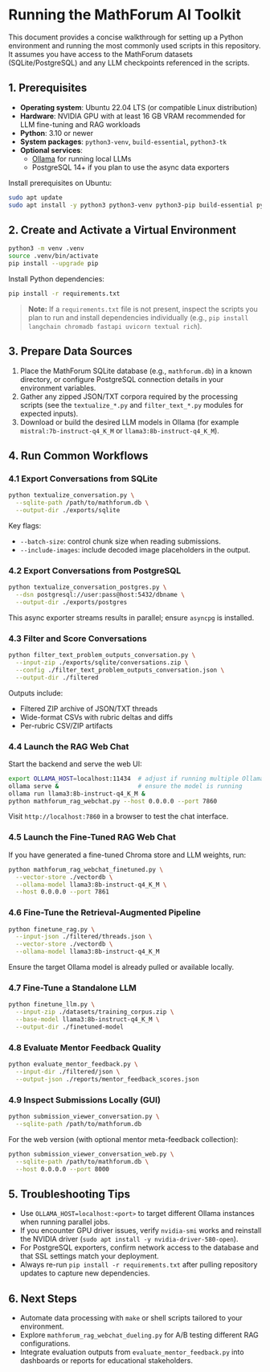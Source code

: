 # Running the MathForum AI Toolkit

This document provides a concise walkthrough for setting up a Python environment and running the most commonly used scripts in this repository. It assumes you have access to the MathForum datasets (SQLite/PostgreSQL) and any LLM checkpoints referenced in the scripts.

## 1. Prerequisites

- **Operating system**: Ubuntu 22.04 LTS (or compatible Linux distribution)
- **Hardware**: NVIDIA GPU with at least 16 GB VRAM recommended for LLM fine-tuning and RAG workloads
- **Python**: 3.10 or newer
- **System packages**: `python3-venv`, `build-essential`, `python3-tk`
- **Optional services**:
  - [Ollama](https://ollama.ai) for running local LLMs
  - PostgreSQL 14+ if you plan to use the async data exporters

Install prerequisites on Ubuntu:

```bash
sudo apt update
sudo apt install -y python3 python3-venv python3-pip build-essential python3-tk
```

## 2. Create and Activate a Virtual Environment

```bash
python3 -m venv .venv
source .venv/bin/activate
pip install --upgrade pip
```

Install Python dependencies:

```bash
pip install -r requirements.txt
```

> **Note:** If a `requirements.txt` file is not present, inspect the scripts you plan to run and install dependencies individually (e.g., `pip install langchain chromadb fastapi uvicorn textual rich`).

## 3. Prepare Data Sources

1. Place the MathForum SQLite database (e.g., `mathforum.db`) in a known directory, or configure PostgreSQL connection details in your environment variables.
2. Gather any zipped JSON/TXT corpora required by the processing scripts (see the `textualize_*.py` and `filter_text_*.py` modules for expected inputs).
3. Download or build the desired LLM models in Ollama (for example `mistral:7b-instruct-q4_K_M` or `llama3:8b-instruct-q4_K_M`).

## 4. Run Common Workflows

### 4.1 Export Conversations from SQLite

```bash
python textualize_conversation.py \
  --sqlite-path /path/to/mathforum.db \
  --output-dir ./exports/sqlite
```

Key flags:
- `--batch-size`: control chunk size when reading submissions.
- `--include-images`: include decoded image placeholders in the output.

### 4.2 Export Conversations from PostgreSQL

```bash
python textualize_conversation_postgres.py \
  --dsn postgresql://user:pass@host:5432/dbname \
  --output-dir ./exports/postgres
```

This async exporter streams results in parallel; ensure `asyncpg` is installed.

### 4.3 Filter and Score Conversations

```bash
python filter_text_problem_outputs_conversation.py \
  --input-zip ./exports/sqlite/conversations.zip \
  --config ./filter_text_problem_outputs_conversation.json \
  --output-dir ./filtered
```

Outputs include:
- Filtered ZIP archive of JSON/TXT threads
- Wide-format CSVs with rubric deltas and diffs
- Per-rubric CSV/ZIP artifacts

### 4.4 Launch the RAG Web Chat

Start the backend and serve the web UI:

```bash
export OLLAMA_HOST=localhost:11434  # adjust if running multiple Ollama instances
ollama serve &                      # ensure the model is running
ollama run llama3:8b-instruct-q4_K_M &
python mathforum_rag_webchat.py --host 0.0.0.0 --port 7860
```

Visit `http://localhost:7860` in a browser to test the chat interface.

### 4.5 Launch the Fine-Tuned RAG Web Chat

If you have generated a fine-tuned Chroma store and LLM weights, run:

```bash
python mathforum_rag_webchat_finetuned.py \
  --vector-store ./vectordb \
  --ollama-model llama3:8b-instruct-q4_K_M \
  --host 0.0.0.0 --port 7861
```

### 4.6 Fine-Tune the Retrieval-Augmented Pipeline

```bash
python finetune_rag.py \
  --input-json ./filtered/threads.json \
  --vector-store ./vectordb \
  --ollama-model llama3:8b-instruct-q4_K_M
```

Ensure the target Ollama model is already pulled or available locally.

### 4.7 Fine-Tune a Standalone LLM

```bash
python finetune_llm.py \
  --input-zip ./datasets/training_corpus.zip \
  --base-model llama3:8b-instruct-q4_K_M \
  --output-dir ./finetuned-model
```

### 4.8 Evaluate Mentor Feedback Quality

```bash
python evaluate_mentor_feedback.py \
  --input-dir ./filtered/json \
  --output-json ./reports/mentor_feedback_scores.json
```

### 4.9 Inspect Submissions Locally (GUI)

```bash
python submission_viewer_conversation.py \
  --sqlite-path /path/to/mathforum.db
```

For the web version (with optional mentor meta-feedback collection):

```bash
python submission_viewer_conversation_web.py \
  --sqlite-path /path/to/mathforum.db \
  --host 0.0.0.0 --port 8000
```

## 5. Troubleshooting Tips

- Use `OLLAMA_HOST=localhost:<port>` to target different Ollama instances when running parallel jobs.
- If you encounter GPU driver issues, verify `nvidia-smi` works and reinstall the NVIDIA driver (`sudo apt install -y nvidia-driver-580-open`).
- For PostgreSQL exporters, confirm network access to the database and that SSL settings match your deployment.
- Always re-run `pip install -r requirements.txt` after pulling repository updates to capture new dependencies.

## 6. Next Steps

- Automate data processing with `make` or shell scripts tailored to your environment.
- Explore `mathforum_rag_webchat_dueling.py` for A/B testing different RAG configurations.
- Integrate evaluation outputs from `evaluate_mentor_feedback.py` into dashboards or reports for educational stakeholders.

